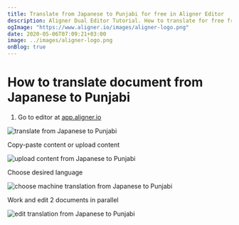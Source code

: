 ```yaml
---
title: Translate from Japanese to Punjabi for free in Aligner Editor
description: Aligner Dual Editor Tutorial. How to translate for free from Japanese to Punjabi. Aligner is multilingual document management platform. 
ogImage: "https://www.aligner.io/images/aligner-logo.png"
date: 2020-05-06T07:09:21+03:00
image: ../images/aligner-logo.png
onBlog: true
---
```


# How to translate document from Japanese to Punjabi

1. Go to editor at [app.aligner.io](https://app.aligner.io "Aligner App web page")

![translate from Japanese to Punjabi](../aligner-blank-editor.png "translate from Japanese to Punjabi")

Copy-paste content or upload content

![upload content from Japanese to Punjabi](../aligner-uploaded-document.png "upload content from Japanese to Punjabi")

Choose desired language

![choose machine translation from Japanese to Punjabi](../aligner-language-dropdown.png "choose machine translation from Japanese to Punjabi")

Work and edit 2 documents in parallel

![edit translation from Japanese to Punjabi](../aligner-double-sitded-editor.png "edit translation from Japanese to Punjabi")

